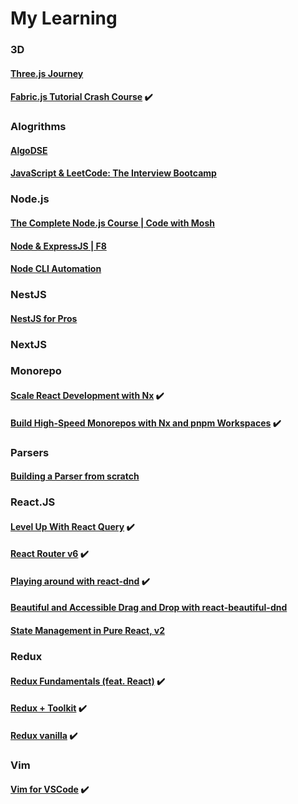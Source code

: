 # My Learning

### 3D
#### [Three.js Journey](https://github.com/DungGramer/learning/tree/3d/three.js-journey)

#### [Fabric.js Tutorial Crash Course](https://github.com/DungGramer/learning/tree/3d/fabric.js-tutorial-crash-course) ✔️


### Alogrithms
#### [AlgoDSE](https://github.com/DungGramer/learning/tree/AlgoDSE)
#### [JavaScript & LeetCode: The Interview Bootcamp](https://github.com/DungGramer/learning/tree/LeetCode_JS)

### Node.js
#### [The Complete Node.js Course | Code with Mosh](https://github.com/DungGramer/learning/tree/learn-node/code-with-mosh)
#### [Node & ExpressJS | F8](https://github.com/DungGramer/learning/tree/learn-node/f8)
#### [Node CLI Automation](https://github.com/DungGramer/learning/tree/node-cli-automation)

### NestJS
#### [NestJS for Pros](https://github.com/DungGramer/learning/tree/nestjs-for-pros)

### NextJS


### Monorepo
#### [Scale React Development with Nx](https://github.com/DungGramer/learning/tree/monorepo/scale-react-development-with-nx) ✔️
#### [Build High-Speed Monorepos with Nx and pnpm Workspaces](https://github.com/DungGramer/learning/tree/monorepo/build-high-speed-monorepos-with-nx-and-pnpm-workspaces) ✔️

### Parsers
#### [Building a Parser from scratch](https://github.com/DungGramer/learning/tree/Building_a_Parser_from_scratch)

### React.JS
#### [Level Up With React Query](https://github.com/DungGramer/learning/tree/react.js/level-up-with-react-query) ✔️
#### [React Router v6](https://github.com/DungGramer/learning/tree/react.js/react-router-v6) ✔️

#### [Playing around with react-dnd](https://github.com/DungGramer/learning/tree/react.js/playing-around-with-react-dnd) ✔️

#### [Beautiful and Accessible Drag and Drop with react-beautiful-dnd](https://github.com/DungGramer/learning/tree/react.js/beautiful-and-accessible-drag-and-drop-with-react-beautiful-dnd)

#### [State Management in Pure React, v2](https://github.com/DungGramer/learning/tree/State_Management_in_Pure_React)  

### Redux
#### [Redux Fundamentals (feat. React)](https://github.com/DungGramer/learning/tree/redux_fundamentals) ✔️
#### [Redux + Toolkit](https://github.com/DungGramer/learning/tree/learn-redux/todo-app-redux) ✔️
#### [Redux vanilla](https://github.com/DungGramer/learning/tree/learn-redux/redux-pure-js) ✔️


### Vim
#### [Vim for VSCode](https://github.com/DungGramer/learning/tree/vim_for_vscode) ✔️
